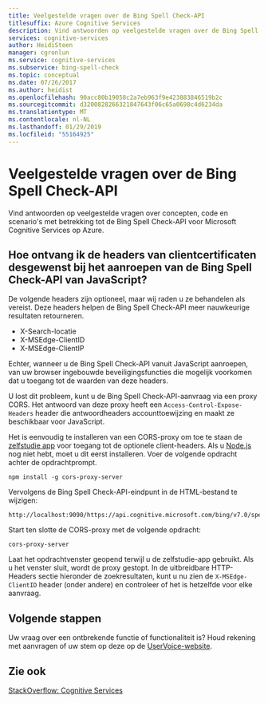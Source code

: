 ```yaml
---
title: Veelgestelde vragen over de Bing Spell Check-API
titlesuffix: Azure Cognitive Services
description: Vind antwoorden op veelgestelde vragen over de Bing Spell Check-API op Azure.
services: cognitive-services
author: HeidiSteen
manager: cgronlun
ms.service: cognitive-services
ms.subservice: bing-spell-check
ms.topic: conceptual
ms.date: 07/26/2017
ms.author: heidist
ms.openlocfilehash: 90acc80b19058c2a7eb963f9e423883846519b2c
ms.sourcegitcommit: d3200828266321847643f06c65a0698c4d6234da
ms.translationtype: MT
ms.contentlocale: nl-NL
ms.lasthandoff: 01/29/2019
ms.locfileid: "55164925"
---
```

# <a name="frequently-asked-questions-about-the-bing-spell-check-api"></a>Veelgestelde vragen over de Bing Spell Check-API

 Vind antwoorden op veelgestelde vragen over concepten, code en scenario's met betrekking tot de Bing Spell Check-API voor Microsoft Cognitive Services op Azure.

## <a name="how-do-i-get-the-optional-client-headers-when-calling-the-bing-spell-check-api-from-javascript"></a>Hoe ontvang ik de headers van clientcertificaten desgewenst bij het aanroepen van de Bing Spell Check-API van JavaScript?

De volgende headers zijn optioneel, maar wij raden u ze behandelen als vereist. Deze headers helpen de Bing Spell Check-API meer nauwkeurige resultaten retourneren.

- X-Search-locatie
- X-MSEdge-ClientID
- X-MSEdge-ClientIP

Echter, wanneer u de Bing Spell Check-API vanuit JavaScript aanroepen, van uw browser ingebouwde beveiligingsfuncties die mogelijk voorkomen dat u toegang tot de waarden van deze headers.

U lost dit probleem, kunt u de Bing Spell Check-API-aanvraag via een proxy CORS. Het antwoord van deze proxy heeft een `Access-Control-Expose-Headers` header die antwoordheaders accounttoewijzing en maakt ze beschikbaar voor JavaScript.

Het is eenvoudig te installeren van een CORS-proxy om toe te staan de [zelfstudie app](tutorials/spellcheck.md) voor toegang tot de optionele client-headers. Als u [Node.js](https://nodejs.org/en/download/) nog niet hebt, moet u dit eerst installeren. Voer de volgende opdracht achter de opdrachtprompt.

    npm install -g cors-proxy-server

Vervolgens de Bing Spell Check-API-eindpunt in de HTML-bestand te wijzigen:

    http://localhost:9090/https://api.cognitive.microsoft.com/bing/v7.0/spellcheck/

Start ten slotte de CORS-proxy met de volgende opdracht:

    cors-proxy-server

Laat het opdrachtvenster geopend terwijl u de zelfstudie-app gebruikt. Als u het venster sluit, wordt de proxy gestopt. In de uitbreidbare HTTP-Headers sectie hieronder de zoekresultaten, kunt u nu zien de `X-MSEdge-ClientID` header (onder andere) en controleer of het is hetzelfde voor elke aanvraag.

## <a name="next-steps"></a>Volgende stappen

Uw vraag over een ontbrekende functie of functionaliteit is? Houd rekening met aanvragen of uw stem op deze op de [UserVoice-website](https://cognitive.uservoice.com/).

## <a name="see-also"></a>Zie ook

 [StackOverflow: Cognitive Services](http://stackoverflow.com/questions/tagged/microsoft-cognitive)
